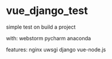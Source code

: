 # vue_django_test

simple test on build a project 

with:
webstorm
pycharm
anaconda

features:
nginx
uwsgi
django
vue-node.js
